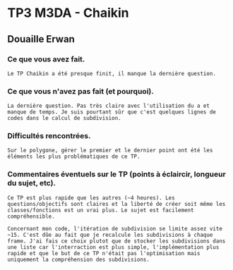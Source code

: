 # TP3 M3DA - Chaikin
## Douaille Erwan

### Ce que vous avez fait.

	Le TP Chaikin a été presque finit, il manque la dernière question.

### Ce que vous n'avez pas fait (et pourquoi).

	La dernière question. Pas très claire avec l'utilisation du a et manque de temps. Je suis pourtant sûr que c'est quelques lignes de codes dans le calcul de subdivision.

### Difficultés rencontrées.

	Sur le polygone, gérer le premier et le dernier point ont été les éléments les plus problématiques de ce TP.

### Commentaires éventuels sur le TP (points à éclaircir, longueur du sujet, etc). 

	Ce TP est plus rapide que les autres (~4 heures). Les questions/objectifs sont claires et la liberté de créer soit même les classes/fonctions est un vrai plus. Le sujet est facilement compréhensible.

	Concernant mon code, l'itération de subdivision se limite assez vite ~15. C'est dûe au fait que je recalcule les subdivisions à chaque frame. J'ai fais ce choix plutot que de stocker les subdivisions dans une liste car l'interraction est plus simple, l'implémentation plus rapide et que le but de ce TP n'était pas l'optimisation mais uniquement la compréhension des subdivisions.
